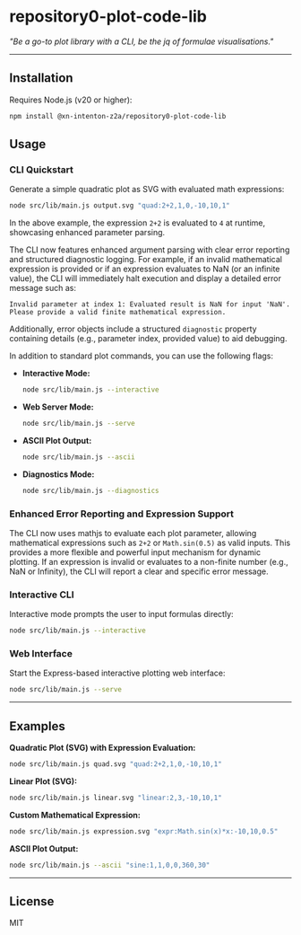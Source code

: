 # repository0-plot-code-lib

_"Be a go-to plot library with a CLI, be the jq of formulae visualisations."_

---

## Installation

Requires Node.js (v20 or higher):

```bash
npm install @xn-intenton-z2a/repository0-plot-code-lib
```

## Usage

### CLI Quickstart

Generate a simple quadratic plot as SVG with evaluated math expressions:

```bash
node src/lib/main.js output.svg "quad:2+2,1,0,-10,10,1"
```

In the above example, the expression `2+2` is evaluated to `4` at runtime, showcasing enhanced parameter parsing.

The CLI now features enhanced argument parsing with clear error reporting and structured diagnostic logging. For example, if an invalid mathematical expression is provided or if an expression evaluates to NaN (or an infinite value), the CLI will immediately halt execution and display a detailed error message such as:

```
Invalid parameter at index 1: Evaluated result is NaN for input 'NaN'. Please provide a valid finite mathematical expression.
```

Additionally, error objects include a structured `diagnostic` property containing details (e.g., parameter index, provided value) to aid debugging.

In addition to standard plot commands, you can use the following flags:

- **Interactive Mode:**

  ```bash
  node src/lib/main.js --interactive
  ```

- **Web Server Mode:**

  ```bash
  node src/lib/main.js --serve
  ```

- **ASCII Plot Output:**

  ```bash
  node src/lib/main.js --ascii
  ```

- **Diagnostics Mode:**

  ```bash
  node src/lib/main.js --diagnostics
  ```

### Enhanced Error Reporting and Expression Support

The CLI now uses mathjs to evaluate each plot parameter, allowing mathematical expressions such as `2+2` or `Math.sin(0.5)` as valid inputs. This provides a more flexible and powerful input mechanism for dynamic plotting. If an expression is invalid or evaluates to a non-finite number (e.g., NaN or Infinity), the CLI will report a clear and specific error message.

### Interactive CLI

Interactive mode prompts the user to input formulas directly:

```bash
node src/lib/main.js --interactive
```

### Web Interface

Start the Express-based interactive plotting web interface:

```bash
node src/lib/main.js --serve
```

---

## Examples

**Quadratic Plot (SVG) with Expression Evaluation:**

```bash
node src/lib/main.js quad.svg "quad:2+2,1,0,-10,10,1"
```

**Linear Plot (SVG):**

```bash
node src/lib/main.js linear.svg "linear:2,3,-10,10,1"
```

**Custom Mathematical Expression:**

```bash
node src/lib/main.js expression.svg "expr:Math.sin(x)*x:-10,10,0.5"
```

**ASCII Plot Output:**

```bash
node src/lib/main.js --ascii "sine:1,1,0,0,360,30"
```

---

## License

MIT
